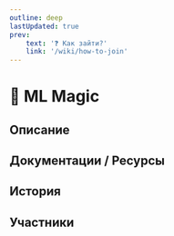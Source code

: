 ```yaml
---
outline: deep
lastUpdated: true
prev: 
    text: '❓ Как зайти?'
    link: '/wiki/how-to-join'
---
```


# 🔮 ML Magic

## Описание

## Документации / Ресурсы

## История

## Участники
